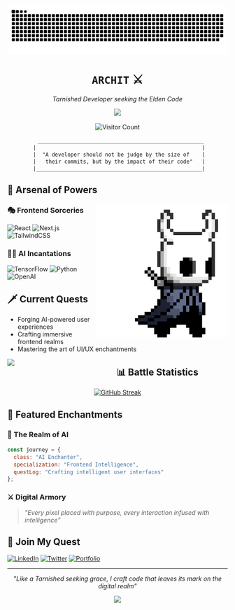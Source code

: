 <div align="center">

![Banner](https://raw.githubusercontent.com/platane/snk/output/github-contribution-grid-snake-dark.svg)

# `ARCHIT` ⚔️
*Tarnished Developer seeking the Elden Code*

<img src="https://github.com/mayankchaudhary26/Cool-Readme-ideas/raw/master/data/night%20code.gif" width="200"/>

![Visitor Count](https://visitor-badge.laobi.icu/badge?page_id=YOUR_USERNAME.YOUR_USERNAME&left_color=black&right_color=blueviolet&left_text=Wayfarers)

```ascii
  _____________________________________________________
 |                                                     |
 |  "A developer should not be judge by the size of    |
 |   their commits, but by the impact of their code"   |
 |_____________________________________________________|
```
</div>

## 🔮 Arsenal of Powers

<img align="right" src="https://raw.githubusercontent.com/TanZng/TanZng/master/assets/hollor_knight3.gif" width="300"/>

### 🎭 Frontend Sorceries
![React](https://img.shields.io/badge/React-20232A?style=for-the-badge&logo=react&logoColor=61DAFB) 
![Next.js](https://img.shields.io/badge/Next.js-000000?style=for-the-badge&logo=next.js&logoColor=white)
![TailwindCSS](https://img.shields.io/badge/Tailwind_CSS-38B2AC?style=for-the-badge&logo=tailwind-css&logoColor=white)

### 🧙‍♂️ AI Incantations
![TensorFlow](https://img.shields.io/badge/TensorFlow-FF6F00?style=for-the-badge&logo=tensorflow&logoColor=white)
![Python](https://img.shields.io/badge/Python-14354C?style=for-the-badge&logo=python&logoColor=white)
![OpenAI](https://img.shields.io/badge/OpenAI-412991?style=for-the-badge&logo=openai&logoColor=white)

## 🗡️ Current Quests
- Forging AI-powered user experiences
- Crafting immersive frontend realms
- Mastering the art of UI/UX enchantments

<img align="left" src="https://raw.githubusercontent.com/Xx-Ashutosh-xX/Xx-Ashutosh-xX/master/assets/1936.gif" width="250"/>

## 📊 Battle Statistics
<div align="center">

[![GitHub Streak](https://github-readme-streak-stats.herokuapp.com/?user=YOUR_USERNAME&theme=midnight-purple&hide_border=true)](https://git.io/streak-stats)

</div>

## 🎨 Featured Enchantments

### 🏰 The Realm of AI
```js
const journey = {
  class: "AI Enchanter",
  specialization: "Frontend Intelligence",
  questLog: "Crafting intelligent user interfaces"
};
```

### ⚔️ Digital Armory
> *"Every pixel placed with purpose, every interaction infused with intelligence"*

## 🌟 Join My Quest
[![LinkedIn](https://img.shields.io/badge/LinkedIn-0077B5?style=for-the-badge&logo=linkedin&logoColor=white)](YOUR_LINKEDIN_URL)
[![Twitter](https://img.shields.io/badge/Twitter-1DA1F2?style=for-the-badge&logo=twitter&logoColor=white)](YOUR_TWITTER_URL)
[![Portfolio](https://img.shields.io/badge/Portfolio-000000?style=for-the-badge&logo=About.me&logoColor=white)](YOUR_PORTFOLIO_URL)

---

<div align="center">
  
*"Like a Tarnished seeking grace, I craft code that leaves its mark on the digital realm"*

<img src="https://raw.githubusercontent.com/trinib/trinib/snake/github-contribution-grid-snake-dark.svg" width="400"/>

</div>
